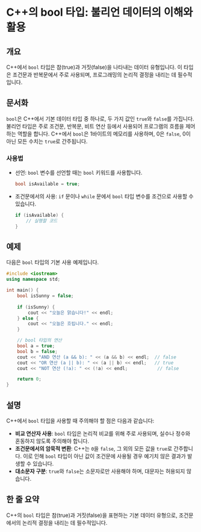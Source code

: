<!--
Meta Description: # C++의 bool 타입: 불리언 데이터의 이해와 활용 ## 개요 C++에서 `bool` 타입은 참(true)과 거짓(false)을 나타내는 데이터 유형입니다. 이 타입은 조건문과 반복문에서 주로 사용되며, 프로그래밍의 논리적 결정을 내리는 데 필수적입니다. ## 문...
Meta Keywords: bool, false, true, 타입은, cout
-->

# C++의 bool 타입: 불리언 데이터의 이해와 활용

## 개요
C++에서 `bool` 타입은 참(true)과 거짓(false)을 나타내는 데이터 유형입니다. 이 타입은 조건문과 반복문에서 주로 사용되며, 프로그래밍의 논리적 결정을 내리는 데 필수적입니다.

## 문서화
`bool`은 C++에서 기본 데이터 타입 중 하나로, 두 가지 값인 `true`와 `false`를 가집니다. 불리언 타입은 주로 조건문, 반복문, 비트 연산 등에서 사용되어 프로그램의 흐름을 제어하는 역할을 합니다. C++에서 `bool`은 1바이트의 메모리를 사용하며, 0은 `false`, 0이 아닌 모든 수치는 `true`로 간주됩니다.

### 사용법
- 선언: `bool` 변수를 선언할 때는 `bool` 키워드를 사용합니다.
  ```cpp
  bool isAvailable = true;
  ```
- 조건문에서의 사용: `if` 문이나 `while` 문에서 `bool` 타입 변수를 조건으로 사용할 수 있습니다.
  ```cpp
  if (isAvailable) {
      // 실행할 코드
  }
  ```

## 예제
다음은 `bool` 타입의 기본 사용 예제입니다.

```cpp
#include <iostream>
using namespace std;

int main() {
    bool isSunny = false;
    
    if (isSunny) {
        cout << "오늘은 맑습니다!" << endl;
    } else {
        cout << "오늘은 흐립니다." << endl;
    }

    // bool 타입의 연산
    bool a = true;
    bool b = false;
    cout << "AND 연산 (a && b): " << (a && b) << endl;  // false
    cout << "OR 연산 (a || b): " << (a || b) << endl;   // true
    cout << "NOT 연산 (!a): " << (!a) << endl;           // false

    return 0;
}
```

## 설명
C++에서 `bool` 타입을 사용할 때 주의해야 할 점은 다음과 같습니다:

- **비교 연산자 사용**: `bool` 타입은 논리적 비교를 위해 주로 사용되며, 실수나 정수와 혼동하지 않도록 주의해야 합니다.
- **조건문에서의 암묵적 변환**: C++는 `0`을 `false`, 그 외의 모든 값을 `true`로 간주합니다. 이로 인해 `bool` 타입이 아닌 값이 조건문에 사용될 경우 예기치 않은 결과가 발생할 수 있습니다.
- **대소문자 구분**: `true`와 `false`는 소문자로만 사용해야 하며, 대문자는 허용되지 않습니다.

## 한 줄 요약
C++의 `bool` 타입은 참(true)과 거짓(false)을 표현하는 기본 데이터 유형으로, 조건문에서의 논리적 결정을 내리는 데 필수적입니다.